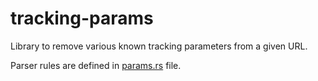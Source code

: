 # tracking-params

Library to remove various known tracking parameters from a given URL.

Parser rules are defined in [params.rs](src/params.rs) file.